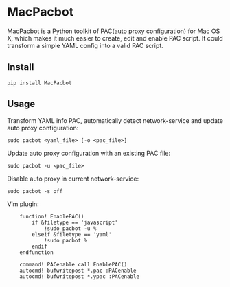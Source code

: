 # MacPacbot

MacPacbot is a Python toolkit of PAC(auto proxy configuration) for Mac OS X, which makes it much easier to create, edit and enable PAC script.
It could transform a simple YAML config into a valid PAC script. 

## Install

    pip install MacPacbot

## Usage

Transform YAML info PAC, automatically detect network-service and update auto proxy configuration:

    sudo pacbot <yaml_file> [-o <pac_file>]

Update auto proxy configuration with an existing PAC file:

    sudo pacbot -u <pac_file>

Disable auto proxy in current network-service:

    sudo pacbot -s off

Vim plugin:
```vim
    function! EnablePAC()
        if &filetype == 'javascript'
            !sudo pacbot -u %
        elseif &filetype == 'yaml'
            !sudo pacbot %
        endif
    endfunction

    command! PACenable call EnablePAC() 
    autocmd! bufwritepost *.pac :PACenable
    autocmd! bufwritepost *.ypac :PACenable
```
